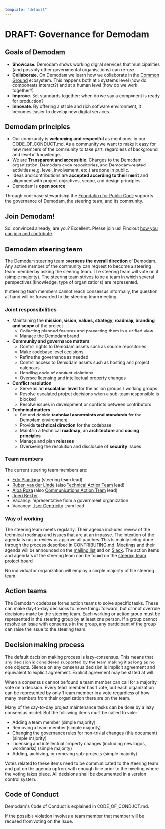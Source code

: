 ```yaml
---
template: "default"
---
```


# DRAFT: Governance for Demodam

## Goals of Demodam

* **Showcase.** Demodam shows working digital services that municipalities (and possibly other governmental organisations) can re-use.
* **Collaborate.** On Demodam we learn how we collaborate in the [Common Ground](https://commonground.nl/) ecosystem. This happens both at a systems level (how do components interact?) and at a human level (how do we work together?).
* **Improve.** Set standards together: when do we say a component is ready for production?
* **Innovate.** By offering a stable and rich software environment, it becomes easier to develop new digital services.

## Demodam principles

* Our community is **welcoming and respectful** as mentioned in our CODE_OF_CONDUCT.md. As a community we want to make it easy for new members of the community to take part, regardless of background and level of knowledge.
* We are **Transparent and accessible**. Changes to the Demodam organization, Demodam code repositories, and Demodam-related activities (e.g. level, involvement, etc.) are done in public.
* Ideas and contributions are **accepted according to their merit** and alignment with project objectives, scope, and design principles.
* Demodam is **open source**.

Through codebase stewardship the [Foundation for Public Code](https://publiccode.net/) supports the governance of Demodam, the steering team, and its community.

## Join Demodam!
So, convinced already, are you? Excellent. Please join us! Find out [how you can join and contribute](https://github.com/demodam/demodam.org/blob/develop/CONTRIBUTING.MD).

## Demodam steering team

The Demodam steering team **oversees the overall direction** of Demodam. Any active member of the community can request to become a steering team member by asking the steering team. The steering team will vote on it (simple majority). The steering team strives to be a team in which several perspectives (knowledge, type of organizations) are represented.

If steering team members cannot reach consensus informally, the question at hand will be forwarded to the steering team meeting.

### Joint responsibilities

* Maintaining the **mission, vision, values, strategy, roadmap, branding and scope** of the project
   * Collecting planned features and presenting them in a unified view
   * Manage the Demodam brand
* **Community and governance matters**
   * Control rights to Demodam assets such as source repositories
   * Make codebase level decisions
   * Refine the governance as needed
   * Control access to Demodam assets such as hosting and project calendars
   * Handling code of conduct violations
   * Oversee licensing and intellectual property changes
* **Conflict resolution**
   * Serve as an **escalation level** for the action groups / working groups
   * Resolve escalated project decisions when a sub-team responsible is blocked
   * Resolve issues in development or conflicts between contributors
* **Technical matters**
   * Set and decide **technical constraints and standards** for the Demodam environment
   * Provide **technical direction** for the codebase
   * Maintain a technical **roadmap**, an **architecture** and **coding principles**
   * Manage and plan **releases**
   * Overseeing the resolution and disclosure of **security** issues

### Team members
The current steering team members are:
* [Edo Plantinga](https://www.linkedin.com/in/edoplantinga/)  (steering team lead)
* [Ruben van der Linde](https://www.linkedin.com/in/rubenlinde) (also [Technical Action Team](https://github.com/demodam/demodam.org/blob/develop/CONTRIBUTING.MD#technical-action-team) lead)
* [Alba Roza](https://www.linkedin.com/in/albaroza) (also [Communications Action Team](https://github.com/demodam/demodam.org/blob/develop/CONTRIBUTING.MD#communications-action-team) lead)
* [Joeri Bekker](https://www.linkedin.com/in/joeribekker/)
* Vacancy: representative from a government organization
* Vacancy: [User Centricity](https://github.com/demodam/demodam.org/blob/develop/CONTRIBUTING.MD#user-centricity-action-team) team lead

### Way of working
The steering team meets regularly. Their agenda includes review of the technical roadmap and issues that are at an impasse. The intention of the agenda is not to review or approve all patches. This is mainly being done through the process described in CONTRIBUTING.md. Meetings and their agenda will be announced on the [mailing list](https://lists.publiccode.net/mailman/postorius/lists/demodam-discuss.lists.publiccode.net/) and on [Slack](https://samenorganiseren.slack.com/archives/C01S2QM81V4). The action items and agenda's of the steering team can be found on the [steering team project board](https://github.com/demodam/demodam.org/projects/2).

No individual or organization will employ a simple majority of the steering team.

## Action teams

The Demodam codebase forms action teams to solve specific tasks. These can make day-to-day decisions to move things forward, but cannot overrule decisions made by the steering team. Each working or action group must be represented in the steering group by at least one person. If a group cannot resolve an issue with consensus in the group, any participant of the group can raise the issue to the steering team.

## Decision making process

The default decision making process is lazy-consensus. This means that any decision is considered supported by the team making it as long as no one objects. Silence on any consensus decision is implicit agreement and equivalent to explicit agreement. Explicit agreement may be stated at will.

When a consensus cannot be found a team member can call for a majority vote on a decision. Every team member has 1 vote, but each organization can be represented by only 1 team member in a vote regardless of how many members from their organization there are on the team.

Many of the day-to-day project maintenance tasks can be done by a lazy consensus model. But the following items must be called to vote:

* Adding a team member (simple majority)
* Removing a team member (simple majority)
* Changing the governance rules for non-trivial changes (this document) (simple majority)
* Licensing and intellectual property changes (including new logos, wordmarks) (simple majority)
* Adding, archiving, or removing sub-projects (simple majority)

Votes related to these items need to be communicated to the steering team and put on the agenda upfront with enough time prior to the meeting where the voting takes place. All decisions shall be documented in a version control system.

## Code of Conduct

Demodam's Code of Conduct is explained in CODE_OF_CONDUCT.md.

If the possible violation involves a team member that member will be recused from voting on the issue.
